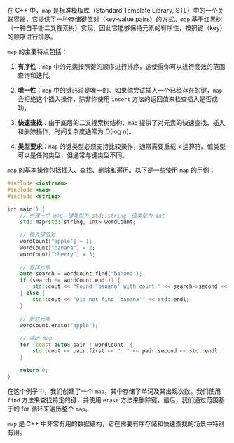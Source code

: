 在 C++ 中，`map` 是标准模板库（Standard Template Library, STL）中的一个关联容器，它提供了一种存储键值对（key-value pairs）的方式。`map` 基于红黑树（一种自平衡二叉搜索树）实现，因此它能够保持元素的有序性，按照键（key）的顺序进行排序。

`map` 的主要特点包括：

1. **有序性**：`map` 中的元素按照键的顺序进行排序，这使得你可以进行高效的范围查询和迭代。

2. **唯一性**：`map` 中的键必须是唯一的。如果你尝试插入一个已经存在的键，`map` 会拒绝这个插入操作，除非你使用 `insert` 方法的返回值来检查插入是否成功。

3. **快速查找**：由于底层的二叉搜索树结构，`map` 提供了对元素的快速查找、插入和删除操作，时间复杂度通常为 O(log n)。

4. **类型要求**：`map` 的键类型必须支持比较操作，通常需要重载 `<` 运算符。值类型可以是任何类型，但通常与键类型不同。

`map` 的基本操作包括插入、查找、删除和遍历。以下是一些使用 `map` 的示例：

```cpp
#include <iostream>
#include <map>
#include <string>

int main() {
    // 创建一个 map，键类型为 std::string，值类型为 int
    std::map<std::string, int> wordCount;

    // 插入键值对
    wordCount["apple"] = 1;
    wordCount["banana"] = 2;
    wordCount["cherry"] = 3;

    // 查找元素
    auto search = wordCount.find("banana");
    if (search != wordCount.end()) {
        std::cout << "Found 'banana' with count " << search->second << std::endl;
    } else {
        std::cout << "Did not find 'banana'" << std::endl;
    }

    // 删除元素
    wordCount.erase("apple");

    // 遍历 map
    for (const auto& pair : wordCount) {
        std::cout << pair.first << ": " << pair.second << std::endl;
    }

    return 0;
}
```

在这个例子中，我们创建了一个 `map`，其中存储了单词及其出现次数。我们使用 `find` 方法来查找特定的键，并使用 `erase` 方法来删除键。最后，我们通过范围基于的 for 循环来遍历整个 `map`。

`map` 是 C++ 中非常有用的数据结构，它在需要有序存储和快速查找的场景中特别有用。